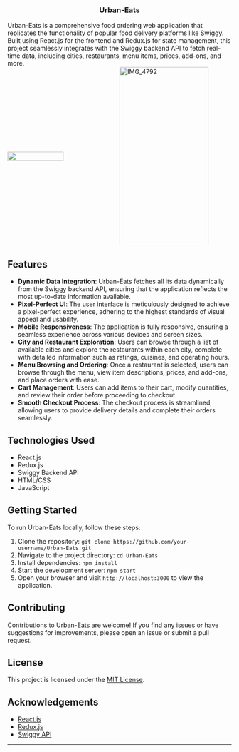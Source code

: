 <h3 align="center">
    <p>Urban-Eats</p>
</h3>
Urban-Eats is a comprehensive food ordering web application that replicates the functionality of popular food delivery platforms like Swiggy. Built using React.js for the frontend and Redux.js for state management, this project seamlessly integrates with the Swiggy backend API to fetch real-time data, including cities, restaurants, menu items, prices, add-ons, and more.

<div  style="display: flex; flex-direction: row ; align-items: center;">
  <img src="https://github.com/kartikgajjar7/Urban-Eats/assets/97971066/221f58ff-5ffb-4a80-b911-8649e1f14e2a" style="width : 50%" >
  <img src="https://github.com/kartikgajjar7/Urban-Eats/assets/97971066/a0ea4ed3-cd42-4baa-8a7e-d79560719218" style="width : 200px; height: 400px" alt="IMG_4792" >
</div>



## Features

- **Dynamic Data Integration**: Urban-Eats fetches all its data dynamically from the Swiggy backend API, ensuring that the application reflects the most up-to-date information available.
- **Pixel-Perfect UI**: The user interface is meticulously designed to achieve a pixel-perfect experience, adhering to the highest standards of visual appeal and usability.
- **Mobile Responsiveness**: The application is fully responsive, ensuring a seamless experience across various devices and screen sizes.
- **City and Restaurant Exploration**: Users can browse through a list of available cities and explore the restaurants within each city, complete with detailed information such as ratings, cuisines, and operating hours.
- **Menu Browsing and Ordering**: Once a restaurant is selected, users can browse through the menu, view item descriptions, prices, and add-ons, and place orders with ease.
- **Cart Management**: Users can add items to their cart, modify quantities, and review their order before proceeding to checkout.
- **Smooth Checkout Process**: The checkout process is streamlined, allowing users to provide delivery details and complete their orders seamlessly.

## Technologies Used

- React.js
- Redux.js
- Swiggy Backend API
- HTML/CSS
- JavaScript

## Getting Started

To run Urban-Eats locally, follow these steps:

1. Clone the repository: `git clone https://github.com/your-username/Urban-Eats.git`
2. Navigate to the project directory: `cd Urban-Eats`
3. Install dependencies: `npm install`
4. Start the development server: `npm start`
5. Open your browser and visit `http://localhost:3000` to view the application.

## Contributing

Contributions to Urban-Eats are welcome! If you find any issues or have suggestions for improvements, please open an issue or submit a pull request.

## License

This project is licensed under the [MIT License](LICENSE).

## Acknowledgements

- [React.js](https://reactjs.org/)
- [Redux.js](https://redux.js.org/)
- [Swiggy API](https://www.swiggy.com/dapi)

---


